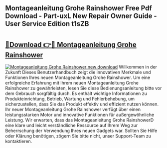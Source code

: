 ## Montageanleitung Grohe Rainshower Free Pdf Download - Part-uxL New Repair Owner Guide - User Service Edition t1sZB

# <h2><a href="http://df6xyq.blite.top/?on=Montageanleitung+Grohe+Rainshower">🔗Download 👉🔴 Montageanleitung Grohe Rainshower</a></h2>

[![Montageanleitung Grohe Rainshower new download](https://i.imgur.com/lujVjoI.png)](http://df6xyq.blite.top/?on=Montageanleitung+Grohe+Rainshower)
Willkommen in der Zukunft Dieses Benutzerhandbuch zeigt die innovativen Merkmale und Funktionen Ihres neuen Montageanleitung Grohe Rainshower. Um eine erfolgreiche Erfahrung mit Ihrem neuen Montageanleitung Grohe Rainshower zu gewährleisten, lesen Sie diese Bedienungsanleitung bitte vor dem Gebrauch sorgfältig durch. Es enthält wichtige Informationen zu Produkteinrichtung, Betrieb, Wartung und Fehlerbehebung, um sicherzustellen, dass Sie das Produkt effektiv und effizient nutzen können. Ihr neuer Montageanleitung Grohe Rainshower verfügt über einen leistungsstarken Motor und innovative Funktionen für außergewöhnliche Leistung. Wir erwarten, dass das Montageanleitung Grohe RainshowerD eine klare und leicht verständliche Ressource auf Ihrem Weg zur Beherrschung der Verwendung Ihres neuen Gadgets war. Sollten Sie Hilfe oder Klärung benötigen, zögern Sie bitte nicht, unser Support-Team zu kontaktieren.
